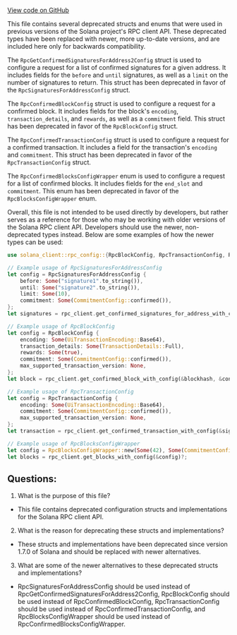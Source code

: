 [View code on GitHub](https://github.com/solana-labs/solana/blob/master/rpc-client-api/src/deprecated_config.rs)

This file contains several deprecated structs and enums that were used in previous versions of the Solana project's RPC client API. These deprecated types have been replaced with newer, more up-to-date versions, and are included here only for backwards compatibility.

The `RpcGetConfirmedSignaturesForAddress2Config` struct is used to configure a request for a list of confirmed signatures for a given address. It includes fields for the `before` and `until` signatures, as well as a `limit` on the number of signatures to return. This struct has been deprecated in favor of the `RpcSignaturesForAddressConfig` struct.

The `RpcConfirmedBlockConfig` struct is used to configure a request for a confirmed block. It includes fields for the block's `encoding`, `transaction_details`, and `rewards`, as well as a `commitment` field. This struct has been deprecated in favor of the `RpcBlockConfig` struct.

The `RpcConfirmedTransactionConfig` struct is used to configure a request for a confirmed transaction. It includes a field for the transaction's `encoding` and `commitment`. This struct has been deprecated in favor of the `RpcTransactionConfig` struct.

The `RpcConfirmedBlocksConfigWrapper` enum is used to configure a request for a list of confirmed blocks. It includes fields for the `end_slot` and `commitment`. This enum has been deprecated in favor of the `RpcBlocksConfigWrapper` enum.

Overall, this file is not intended to be used directly by developers, but rather serves as a reference for those who may be working with older versions of the Solana RPC client API. Developers should use the newer, non-deprecated types instead. Below are some examples of how the newer types can be used:

```rust
use solana_client::rpc_config::{RpcBlockConfig, RpcTransactionConfig, RpcSignaturesForAddressConfig};

// Example usage of RpcSignaturesForAddressConfig
let config = RpcSignaturesForAddressConfig {
    before: Some("signature1".to_string()),
    until: Some("signature2".to_string()),
    limit: Some(10),
    commitment: Some(CommitmentConfig::confirmed()),
};
let signatures = rpc_client.get_confirmed_signatures_for_address_with_config(&address, &config)?;

// Example usage of RpcBlockConfig
let config = RpcBlockConfig {
    encoding: Some(UiTransactionEncoding::Base64),
    transaction_details: Some(TransactionDetails::Full),
    rewards: Some(true),
    commitment: Some(CommitmentConfig::confirmed()),
    max_supported_transaction_version: None,
};
let block = rpc_client.get_confirmed_block_with_config(&blockhash, &config)?;

// Example usage of RpcTransactionConfig
let config = RpcTransactionConfig {
    encoding: Some(UiTransactionEncoding::Base64),
    commitment: Some(CommitmentConfig::confirmed()),
    max_supported_transaction_version: None,
};
let transaction = rpc_client.get_confirmed_transaction_with_config(&signature, &config)?;

// Example usage of RpcBlocksConfigWrapper
let config = RpcBlocksConfigWrapper::new(Some(42), Some(CommitmentConfig::confirmed()));
let blocks = rpc_client.get_blocks_with_config(&config)?;
```
## Questions: 
 1. What is the purpose of this file?
- This file contains deprecated configuration structs and implementations for the Solana RPC client API.

2. What is the reason for deprecating these structs and implementations?
- These structs and implementations have been deprecated since version 1.7.0 of Solana and should be replaced with newer alternatives.

3. What are some of the newer alternatives to these deprecated structs and implementations?
- RpcSignaturesForAddressConfig should be used instead of RpcGetConfirmedSignaturesForAddress2Config, RpcBlockConfig should be used instead of RpcConfirmedBlockConfig, RpcTransactionConfig should be used instead of RpcConfirmedTransactionConfig, and RpcBlocksConfigWrapper should be used instead of RpcConfirmedBlocksConfigWrapper.